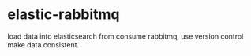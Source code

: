 # elastic-rabbitmq
load data into elasticsearch from consume rabbitmq, use version control make data consistent.
